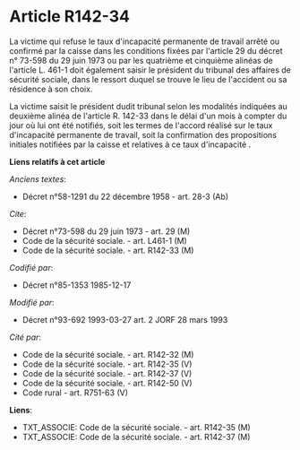 # Article R142-34

La victime qui refuse le taux d'incapacité permanente de travail arrêté ou confirmé par la caisse dans les conditions fixées
par l'article 29 du décret n° 73-598 du 29 juin 1973 ou par les quatrième et cinquième alinéas de l'article L. 461-1 doit
également saisir le président du tribunal des affaires de sécurité sociale, dans le ressort duquel se trouve le lieu de
l'accident ou sa résidence à son choix. 

La victime saisit le président dudit tribunal selon les modalités indiquées au deuxième alinéa de l'article R. 142-33 dans le
délai d'un mois à compter du jour où lui ont été notifiés, soit les termes de l'accord réalisé sur le taux d'incapacité
permanente de travail, soit la confirmation des propositions initiales notifiées par la caisse et relatives à ce taux
d'incapacité     .

**Liens relatifs à cet article**

_Anciens textes_:

  - Décret n°58-1291 du 22 décembre 1958 - art. 28-3 (Ab)

_Cite_:

  - Décret n°73-598 du 29 juin 1973 - art. 29 (M)
  - Code de la sécurité sociale. - art. L461-1 (M)
  - Code de la sécurité sociale. - art. R142-33 (M)

_Codifié par_:

  - Décret n°85-1353 1985-12-17

_Modifié par_:

  - Décret n°93-692 1993-03-27 art. 2 JORF 28 mars 1993

_Cité par_:

  - Code de la sécurité sociale. - art. R142-32 (M)
  - Code de la sécurité sociale. - art. R142-35 (V)
  - Code de la sécurité sociale. - art. R142-37 (V)
  - Code de la sécurité sociale. - art. R142-50 (V)
  - Code rural - art. R751-63 (V)

**Liens**:

  - TXT_ASSOCIE: Code de la sécurité sociale. - art. R142-35 (M)
  - TXT_ASSOCIE: Code de la sécurité sociale. - art. R142-37 (M)
